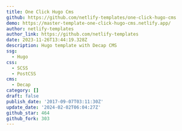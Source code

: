 ```yaml
---
title: One Click Hugo Cms
github: https://github.com/netlify-templates/one-click-hugo-cms
demo: https://master-template-one-click-hugo-cms.netlify.app/
author: netlify-templates
author_link: https://github.com/netlify-templates
date: 2023-11-26T13:44:19.328Z
description: Hugo template with Decap CMS
ssg:
  - Hugo
css:
  - SCSS
  - PostCSS
cms:
  - Decap
category: []
draft: false
publish_date: '2017-09-07T03:11:30Z'
update_date: '2024-02-02T06:04:27Z'
github_star: 464
github_fork: 303
---
```

